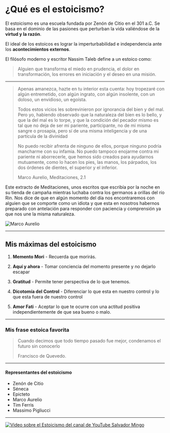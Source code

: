 # ¿Qué es el estoicismo?

El estoicismo es una escuela fundada por Zenón de Citio en el 301 a.C.
Se basa en el dominio de las pasiones que perturban la vida valiéndose de la **virtud y la razón**.

El ideal de los estoicos es lograr la imperturbabilidad e independencia ante los **acontecimientos externos**.

El filósofo moderno y escritor Nassim Taleb define a un estoico como:

> Alguien que transforma el miedo en prudencia, el dolor en transformación, los errores en iniciación y el deseo en una misión.

---

> Apenas amanezca, hazte en tu interior esta cuenta: hoy tropezaré con algún entremetido, con algún ingrato, con algún insolente, con un doloso, un envidioso, un egoísta.
>
> Todos estos vicios les sobrevinieron por ignorancia del bien y del mal. Pero yo, habiendo observado que la naturaleza del bien es lo bello, y que la del mal es lo torpe, y que la condición del pecador mismo es tal que no deja de ser mi pariente, participante, no de mi misma sangre o prosapia, pero sí de una misma inteligencia y de una partícula de la divinidad
>
> No puedo recibir afrenta de ninguno de ellos, porque ninguno podría mancharme con su infamia. No puedo tampoco enojarme contra mi pariente ni aborrecerle, que hemos sido creados para ayudarnos mutuamente, como lo hacen los pies, las manos, los párpados, los dos órdenes de dientes, el superior y el inferior.
>
> Marco Aurelio, Meditaciones, 2.1

Este extracto de Meditaciones, unos escritos que escribía por la noche en su tienda de campaña mientras luchaba contra los germanos a orillas del río Rin. Nos dice de que en algún momento del día nos encontraremos con alguien que se comporte como un idiota y que esta en nosotros habernos preparado con antelación para responder con paciencia y comprensión ya que nos une la misma naturaleza.

![Marco Aurelio](https://i.imgur.com/1fdNLVv.jpg 'Marco Aurelio')

---

## Mis máximas del estoicismo

1. **Memento Mori** - Recuerda que morirás.

2. **Aquí y ahora** - Tomar conciencia del momento presente y no dejarlo escapar

3. **Gratitud** - Permite tener perspectiva de lo que tenemos.

4. **Dicotomía del Control** - Diferenciar lo que esta en nuestro control y lo que esta fuera de nuestro control

5. **Amor Fati** - Aceptar lo que te ocurre con una actitud positiva independientemente de que sea bueno o malo.

---

### Mis frase estoica favorita

> Cuando decimos que todo tiempo pasado fue mejor, condenamos el futuro sin conocerlo
>
> Francisco de Quevedo.

---

#### Representantes del estoicismo

- Zenón de Citio
- Séneca
- Epicteto
- Marco Aurelio
- Tim Ferris
- Massimo Pigliucci

---

[![Video sobre el Estoicismo del canal de YouTube Salvador Mingo](https://res.cloudinary.com/marcomontalbano/image/upload/v1660516588/video_to_markdown/images/youtube--PJDLTp6qKIE-c05b58ac6eb4c4700831b2b3070cd403.jpg)](https://www.youtube.com/watch?v=PJDLTp6qKIE 'Video sobre el Estoicismo del canal de YouTube Salvador Mingo ')
